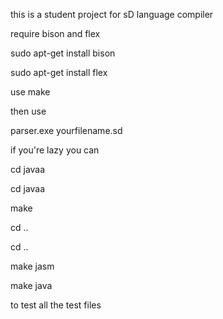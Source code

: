 this is a student project for sD language compiler

require bison and flex

sudo apt-get install bison

sudo apt-get install flex

use make

then use 

parser.exe yourfilename.sd

if you're lazy you can 

cd javaa

cd javaa

make

cd ..

cd ..

make jasm

make java

to test all the test files
